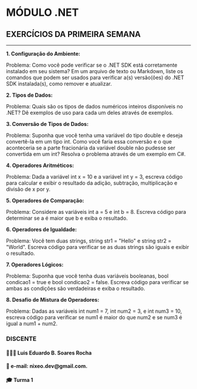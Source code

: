 <h1 align=""> MÓDULO .NET</h1> 
<h2>EXERCÍCIOS DA PRIMEIRA SEMANA</h2>
<hr>

**1. Configuração do Ambiente:**

Problema: Como você pode verificar se o .NET SDK está corretamente instalado em 
seu sistema? Em um arquivo de texto ou Markdown, liste os comandos que podem 
ser usados para verificar a(s) versão(ões) do .NET SDK instalada(s), como remover e 
atualizar.

**2. Tipos de Dados:**

Problema: Quais são os tipos de dados numéricos inteiros disponíveis no .NET? Dê 
exemplos de uso para cada um deles através de exemplos.

**3. Conversão de Tipos de Dados:**

Problema: Suponha que você tenha uma variável do tipo double e deseja convertê-la 
em um tipo int. Como você faria essa conversão e o que aconteceria se a parte 
fracionária da variável double não pudesse ser convertida em um int? Resolva o 
problema através de um exemplo em C#.

**4. Operadores Aritméticos:**

Problema: Dada a variável int x = 10 e a variável int y = 3, escreva código para calcular 
e exibir o resultado da adição, subtração, multiplicação e divisão de x por y.

**5. Operadores de Comparação:**

Problema: Considere as variáveis int a = 5 e int b = 8. Escreva código para determinar 
se a é maior que b e exiba o resultado.

**6. Operadores de Igualdade:**

Problema: Você tem duas strings, string str1 = "Hello" e string str2 = "World". Escreva 
código para verificar se as duas strings são iguais e exibir o resultado.

**7. Operadores Lógicos:**

Problema: Suponha que você tenha duas variáveis booleanas, bool condicao1 = true 
e bool condicao2 = false. Escreva código para verificar se ambas as condições são 
verdadeiras e exiba o resultado.

**8. Desafio de Mistura de Operadores:**

Problema: Dadas as variáveis int num1 = 7, int num2 = 3, e int num3 = 10, escreva código para verificar se num1 é maior do que num2 e se num3 é igual a num1 + num2.

<h3>DISCENTE</h3>
<h4>🧑🏾‍💻 Luis Eduardo B. Soares Rocha</h4>
<h4>📧 e-mail: nixeo.dev@gmail.com.</h4>
<h4>🎓 Turma 1 </h4>


